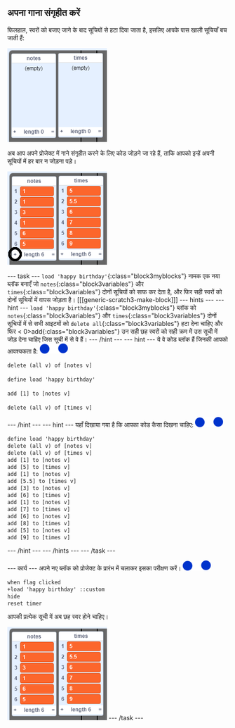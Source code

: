 ## अपना गाना संगृहीत करें

फिलहाल, स्वरों को बजाए जाने के बाद सूचियों से हटा दिया जाता है, इसलिए आपके पास खाली सूचियाँ बच जाती हैं:

![खाली सूचियाँ](images/empty-lists.png)

अब आप अपने प्रोजेक्ट में गाने संगृहीत करने के लिए कोड जोड़ने जा रहे हैं, ताकि आपको इन्हें अपनी सूचियों में हर बार न जोड़ना पड़े।

![सूचियों में स्वर और समय जोड़ें](images/lists-add-annotated.png)

\--- task \--- `load 'happy birthday'`{:class="block3myblocks"} नामक एक नया ब्लॉक बनाएँ जो `notes`{:class="block3variables"} और `times`{:class="block3variables"} दोनों सूचियों को साफ कर देता है, और फिर सही स्वरों को दोनों सूचियों में वापस जोड़ता है। [[[generic-scratch3-make-block]]] \--- hints \--- \--- hint \--- `load 'happy birthday'`{:class="block3myblocks"} ब्लॉक को `notes`{:class="block3variables"} और `times`{:class="block3variables"} दोनों सूचियों में से सभी आइटमों को `delete all`{:class="block3variables"} हटा देना चाहिए और फिर < 0>add</code>{:class="block3variables"} उन सही छह स्वरों को सही क्रम में उस सूची में जोड़ देना चाहिए जिस सूची में से वे हैं। \--- /hint \--- \--- hint \--- ये वे कोड ब्लॉक हैं जिनकी आपको आवश्यकता है: ![notes-sprite](images/note-sprite.png)

```blocks3
delete (all v) of [notes v]

define load 'happy birthday'

add [1] to [notes v]

delete (all v) of [times v]
```

\--- /hint \--- \--- hint \--- यहाँ दिखाया गया है कि आपका कोड कैसा दिखना चाहिए: ![notes-sprite](images/note-sprite.png)

```blocks3
define load 'happy birthday'
delete (all v) of [notes v]
delete (all v) of [times v]
add [1] to [notes v]
add [5] to [times v]
add [1] to [notes v]
add [5.5] to [times v]
add [3] to [notes v]
add [6] to [times v]
add [1] to [notes v]
add [7] to [times v]
add [6] to [notes v]
add [8] to [times v]
add [5] to [notes v]
add [9] to [times v]
```

\--- /hint \--- \--- /hints \--- \--- /task \---

\--- कार्य \--- अपने नए ब्लॉक को प्रोजेक्ट के प्रारंभ में चलाकर इसका परीक्षण करें। ![notes-sprite](images/note-sprite.png)

```blocks3
when flag clicked
+load 'happy birthday' ::custom
hide
reset timer
```

आपकी प्रत्येक सूची में अब छह स्वर होने चाहिए।

![स्वरों और समयों की सूची](images/lists-add.png) \--- /task \---